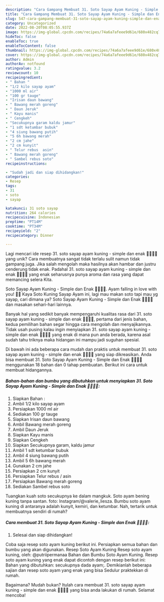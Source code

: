 ```yaml
---
description: "Cara Gampang Membuat 31. Soto Sayap Ayam Kuning - Simple dan Enak 👩🏻‍🍳😋 yang Lezat Sekali"
title: "Cara Gampang Membuat 31. Soto Sayap Ayam Kuning - Simple dan Enak 👩🏻‍🍳😋 yang Lezat Sekali"
slug: 547-cara-gampang-membuat-31-soto-sayap-ayam-kuning-simple-dan-enak-yang-lezat-sekali
category: Uncategorized
date: 2022-08-20T08:05:55.937Z
image: https://img-global.cpcdn.com/recipes/74a6a7afeee9d61e/680x482cq70/31-soto-sayap-ayam-kuning-simple-dan-enak-foto-resep-utama.jpg
hideToc: false
enableToc: true
enableTocContent: false
thumbnail: https://img-global.cpcdn.com/recipes/74a6a7afeee9d61e/680x482cq70/31-soto-sayap-ayam-kuning-simple-dan-enak-foto-resep-utama.jpg
cover: https://img-global.cpcdn.com/recipes/74a6a7afeee9d61e/680x482cq70/31-soto-sayap-ayam-kuning-simple-dan-enak-foto-resep-utama.jpg
author: Admin
authorAv: notfound
ratingvalue: 3.2
reviewcount: 10
recipeingredient:
- " Bahan "
- "1/2 kilo sayap ayam"
- "1000 ml air"
- "100 gr tauge"
- "Irisan daun bawang"
- " Bawang merah goreng"
- " Daun Jeruk"
- " Kayu manis"
- " Cengkeh"
- "Secukupnya garam kaldu jamur"
- "1 sdt ketumbar bubuk"
- "4 siung bawang putih"
- "5 6h bawang merah"
- "2 cm jahe"
- "2 cm kunyit"
- " Telur rebus  asin"
- " Bawang merah goreng"
- " Sambel rebus soto"
recipeinstructions:

- "Sudah jadi dan siap dihidangkan!"
categories:
- Resep
tags:
- 31
- soto
- sayap

katakunci: 31 soto sayap 
nutrition: 264 calories
recipecuisine: Indonesian
preptime: "PT14M"
cooktime: "PT34M"
recipeyield: "2"
recipecategory: Dinner

---
```





Lagi mencari ide resep 31. soto sayap ayam kuning - simple dan enak 👩🏻‍🍳😋 yang unik? Cara membuatnya sangat tidak terlalu sulit namun tidak gampang juga. Jika salah mengolah maka hasilnya akan hambar dan justru cenderung tidak enak. Padahal 31. soto sayap ayam kuning - simple dan enak 👩🏻‍🍳😋 yang enak seharusnya punya aroma dan rasa yang dapat memancing selera Kita.





Soto Sayap Ayam Kuning - Simple dan Enak 👩🏻‍🍳😋. Ayam falling in love with you! 🐣💞 Kaya Soto Kuning Sayap Ayam ini, lagi mau makan soto tapi mau yg sayap, cari dimana ya? Soto Sayap Ayam Kuning - Simple dan Enak 👩🏻‍🍳😋 dan masakan sehari-hari lainnya.

Banyak hal yang sedikit banyak mempengaruhi kualitas rasa dari 31. soto sayap ayam kuning - simple dan enak 👩🏻‍🍳😋, pertama dari jenis bahan, kedua pemilihan bahan segar hingga cara mengolah dan menyajikannya. Tidak usah pusing kalau ingin menyiapkan 31. soto sayap ayam kuning - simple dan enak 👩🏻‍🍳😋 yang enak di mana pun anda berada, karena asal sudah tahu triknya maka hidangan ini mampu jadi suguhan spesial.






Di bawah ini ada beberapa cara mudah dan praktis untuk membuat 31. soto sayap ayam kuning - simple dan enak 👩🏻‍🍳😋 yang siap dikreasikan. Anda bisa membuat 31. Soto Sayap Ayam Kuning - Simple dan Enak 👩🏻‍🍳😋 menggunakan 18 bahan dan 0 tahap pembuatan. Berikut ini cara untuk membuat hidangannya.

<!--inarticleads1-->

##### Bahan-bahan dan bumbu yang dibutuhkan untuk menyiapkan 31. Soto Sayap Ayam Kuning - Simple dan Enak 👩🏻‍🍳😋:

1. Siapkan  Bahan :
1. Ambil 1/2 kilo sayap ayam
1. Persiapkan 1000 ml air
1. Sediakan 100 gr tauge
1. Siapkan Irisan daun bawang
1. Ambil  Bawang merah goreng
1. Ambil  Daun Jeruk
1. Siapkan  Kayu manis
1. Siapkan  Cengkeh
1. Siapkan Secukupnya garam, kaldu jamur
1. Ambil 1 sdt ketumbar bubuk
1. Ambil 4 siung bawang putih
1. Ambil 5 6h bawang merah
1. Gunakan 2 cm jahe
1. Persiapkan 2 cm kunyit
1. Persiapkan  Telur rebus / asin
1. Persiapkan  Bawang merah goreng
1. Sediakan  Sambel rebus soto


Tuangkan kuah soto secukupnya ke dalam mangkuk. Soto ayam bening kuning tanpa santan. foto: Instagram/@valerie_liesza. Bumbu soto ayam kuning di antaranya adalah kunyit, kemiri, dan ketumbar. Nah, tertarik untuk membuatnya sendiri di rumah? 

<!--inarticleads2-->

##### Cara membuat 31. Soto Sayap Ayam Kuning - Simple dan Enak 👩🏻‍🍳😋:


1. Selesai dan siap dihidangkan!

Coba saja resep soto ayam kuning berikut ini. Persiapkan semua bahan dan bumbu yang akan digunakan. Resep Soto Ayam Kuning Resep soto ayam kuning, oleh: @putriipermanaa Bahan dan Bumbu Soto Ayam Kuning. Resep soto ayam kuning yang enak dapat dicontoh dengan resep berikut ini: Bahan yang dibutuhkan: secukupnya dada ayam;. Demikianlah beberapa sajian dan resep soto ayam yang enak yang bisa Sedulur praktekkan di rumah. 

Bagaimana? Mudah bukan? Itulah cara membuat 31. soto sayap ayam kuning - simple dan enak 👩🏻‍🍳😋 yang bisa anda lakukan di rumah. Selamat mencoba!
